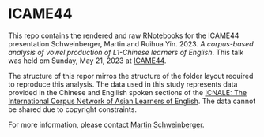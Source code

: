 # ICAME44
This repo contains the rendered and raw RNotebooks for the ICAME44 presentation Schweinberger, Martin and Ruihua Yin. 2023. *A corpus-based analysis of vowel production of L1-Chinese learners of English*. This talk was held om Sunday, May 21, 2023 at [ICAME44](https://humanities.nwu.ac.za/languages/ICAME44).

The structure of this repor mirros the structure of the folder layout required to reproduce this analysis. The data used in this study represents data provided in the Chinese and Engllish spoken sections of the [ICNALE: The International Corpus Network of Asian Learners of English](https://language.sakura.ne.jp/icnale/). The data cannot be shared due to copyright constraints.

For more information, please contact [Martin Schweinberger](http://www.martinschweinberger.de).
